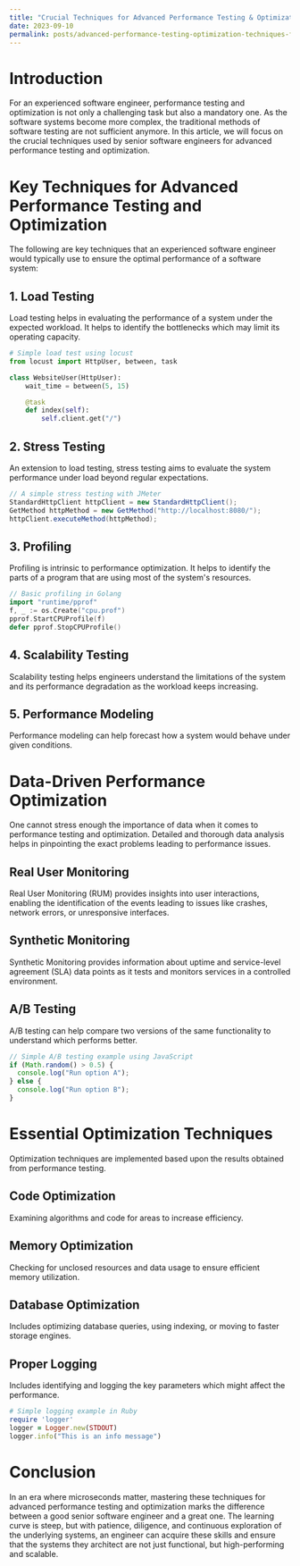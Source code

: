 ```yaml
---
title: "Crucial Techniques for Advanced Performance Testing & Optimization: A Comprehensive Guide for Senior Software Engineers"
date: 2023-09-10
permalink: posts/advanced-performance-testing-optimization-techniques-for-senior-software-engineers-guide
---
```


# Introduction

For an experienced software engineer, performance testing and optimization is not only a challenging task but also a mandatory one. As the software systems become more complex, the traditional methods of software testing are not sufficient anymore. In this article, we will focus on the crucial techniques used by senior software engineers for advanced performance testing and optimization.

# Key Techniques for Advanced Performance Testing and Optimization

The following are key techniques that an experienced software engineer would typically use to ensure the optimal performance of a software system:

## 1. Load Testing

Load testing helps in evaluating the performance of a system under the expected workload. It helps to identify the bottlenecks which may limit its operating capacity.

```python
# Simple load test using locust
from locust import HttpUser, between, task

class WebsiteUser(HttpUser):
    wait_time = between(5, 15)

    @task
    def index(self):
        self.client.get("/")
```

## 2. Stress Testing

An extension to load testing, stress testing aims to evaluate the system performance under load beyond regular expectations.

```java
// A simple stress testing with JMeter
StandardHttpClient httpClient = new StandardHttpClient();
GetMethod httpMethod = new GetMethod("http://localhost:8080/");
httpClient.executeMethod(httpMethod);
```

## 3. Profiling

Profiling is intrinsic to performance optimization. It helps to identify the parts of a program that are using most of the system's resources.

```go
// Basic profiling in Golang
import "runtime/pprof"
f, _ := os.Create("cpu.prof")
pprof.StartCPUProfile(f)
defer pprof.StopCPUProfile()
```

## 4. Scalability Testing

Scalability testing helps engineers understand the limitations of the system and its performance degradation as the workload keeps increasing.

## 5. Performance Modeling

Performance modeling can help forecast how a system would behave under given conditions.

# Data-Driven Performance Optimization

One cannot stress enough the importance of data when it comes to performance testing and optimization. Detailed and thorough data analysis helps in pinpointing the exact problems leading to performance issues.

## Real User Monitoring

Real User Monitoring (RUM) provides insights into user interactions, enabling the identification of the events leading to issues like crashes, network errors, or unresponsive interfaces.

## Synthetic Monitoring

Synthetic Monitoring provides information about uptime and service-level agreement (SLA) data points as it tests and monitors services in a controlled environment.

## A/B Testing

A/B testing can help compare two versions of the same functionality to understand which performs better.

```javascript
// Simple A/B testing example using JavaScript
if (Math.random() > 0.5) {
  console.log("Run option A");
} else {
  console.log("Run option B");
}
```

# Essential Optimization Techniques

Optimization techniques are implemented based upon the results obtained from performance testing.

## Code Optimization

Examining algorithms and code for areas to increase efficiency.

## Memory Optimization

Checking for unclosed resources and data usage to ensure efficient memory utilization.

## Database Optimization

Includes optimizing database queries, using indexing, or moving to faster storage engines.

## Proper Logging

Includes identifying and logging the key parameters which might affect the performance.

```ruby
# Simple logging example in Ruby
require 'logger'
logger = Logger.new(STDOUT)
logger.info("This is an info message")
```

# Conclusion

In an era where microseconds matter, mastering these techniques for advanced performance testing and optimization marks the difference between a good senior software engineer and a great one. The learning curve is steep, but with patience, diligence, and continuous exploration of the underlying systems, an engineer can acquire these skills and ensure that the systems they architect are not just functional, but high-performing and scalable.
